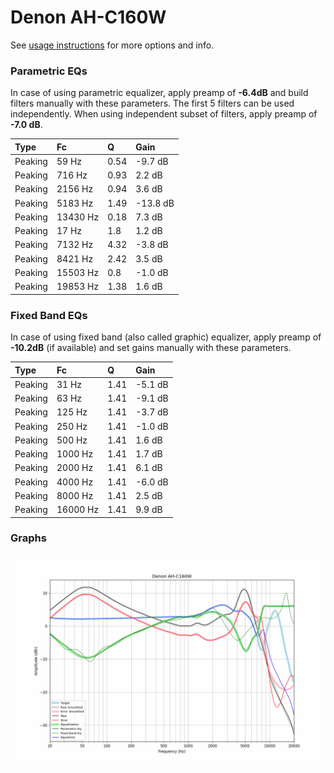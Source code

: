 # Denon AH-C160W
See [usage instructions](https://github.com/jaakkopasanen/AutoEq#usage) for more options and info.

### Parametric EQs
In case of using parametric equalizer, apply preamp of **-6.4dB** and build filters manually
with these parameters. The first 5 filters can be used independently.
When using independent subset of filters, apply preamp of **-7.0 dB**.

| Type    | Fc       |    Q | Gain     |
|:--------|:---------|:-----|:---------|
| Peaking | 59 Hz    | 0.54 | -9.7 dB  |
| Peaking | 716 Hz   | 0.93 | 2.2 dB   |
| Peaking | 2156 Hz  | 0.94 | 3.6 dB   |
| Peaking | 5183 Hz  | 1.49 | -13.8 dB |
| Peaking | 13430 Hz | 0.18 | 7.3 dB   |
| Peaking | 17 Hz    | 1.8  | 1.2 dB   |
| Peaking | 7132 Hz  | 4.32 | -3.8 dB  |
| Peaking | 8421 Hz  | 2.42 | 3.5 dB   |
| Peaking | 15503 Hz | 0.8  | -1.0 dB  |
| Peaking | 19853 Hz | 1.38 | 1.6 dB   |

### Fixed Band EQs
In case of using fixed band (also called graphic) equalizer, apply preamp of **-10.2dB**
(if available) and set gains manually with these parameters.

| Type    | Fc       |    Q | Gain    |
|:--------|:---------|:-----|:--------|
| Peaking | 31 Hz    | 1.41 | -5.1 dB |
| Peaking | 63 Hz    | 1.41 | -9.1 dB |
| Peaking | 125 Hz   | 1.41 | -3.7 dB |
| Peaking | 250 Hz   | 1.41 | -1.0 dB |
| Peaking | 500 Hz   | 1.41 | 1.6 dB  |
| Peaking | 1000 Hz  | 1.41 | 1.7 dB  |
| Peaking | 2000 Hz  | 1.41 | 6.1 dB  |
| Peaking | 4000 Hz  | 1.41 | -6.0 dB |
| Peaking | 8000 Hz  | 1.41 | 2.5 dB  |
| Peaking | 16000 Hz | 1.41 | 9.9 dB  |

### Graphs
![](./Denon%20AH-C160W.png)